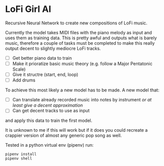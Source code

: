 # LoFi Girl AI

Recursive Neural Network to create new compositions of LoFi music.

Currently the model takes MIDI files with the piano melody as input and uses them as training data. This is pretty awful and outputs what is barely music, therefore a couple of tasks must be completed to make this really output decent to slightly mediocre LoFi tracks.

- [ ] Get better piano data to train
- [ ] Make it prioratize basic music theory (e.g. follow a Major Pentatonic Scale)
- [ ] Give it structre (start, end, loop)
- [ ] Add drums 

To achieve this most likely a new model has to be made. 
A new model that:

- [ ] Can translate already recorded music into notes by instrument 
*or at least give a decent approximation*
- [ ] Can get decent tracks to use as input 

and apply this data to train the first model.

It is unknown to me if this will work but if it does you could recreate a crappier version of almost any generic pop song as well.

Tested in a python virtual env (pipenv) run:
```
pipenv install
pipenv shell
```
